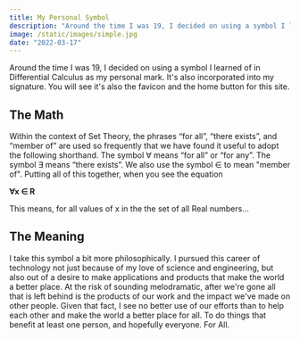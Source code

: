 ```yaml
---
title: My Personal Symbol
description: "Around the time I was 19, I decided on using a symbol I learned of in Differential Calculus as my personal mark."
image: /static/images/simple.jpg
date: "2022-03-17"
---
```


Around the time I was 19, I decided on using a symbol I learned of in Differential Calculus as my personal mark. It's also incorporated into my signature. You will see it's also the favicon and the home button for this site.

## The Math

Within the context of Set Theory, the phrases “for all”, “there exists”, and “member of” are used so frequently that we have found it useful to adopt the following shorthand. The symbol ∀ means “for all” or “for any”. The symbol ∃ means “there exists”. We also use the symbol ∈ to mean "member of". Putting all of this together, when you see the equation

**∀x ∈ R**

This means, for all values of x in the the set of all Real numbers...

## The Meaning

I take this symbol a bit more philosophically. I pursued this career of technology not just because of my love of science and engineering, but also out of a desire to make applications and products that make the world a better place. At the risk of sounding melodramatic, after we're gone all that is left behind is the products of our work and the impact we've made on other people. Given that fact, I see no better use of our efforts than to help each other and make the world a better place for all. To do things that benefit at least one person, and hopefully everyone. For All.